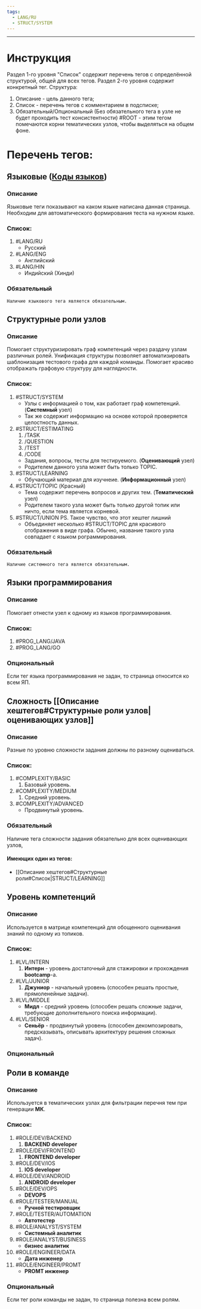 ```yaml
---
tags:
  - LANG/RU
  - STRUCT/SYSTEM
---
```

---
# Инструкция
Раздел 1-го уровня "Список" содержит перечень тегов с определённой структурой, общей для всех тегов.
Раздел 2-го уровня содержит конкретный тег.
Структура:
 1. Описание - цель данного тега;
 2. Список - перечень тегов с комментарием в подсписке;
 3. Обязательный/Опциональный (Без обязательного тега в узле не будет проходить тест консистентности) 
#ROOT - этим тегом помечаются корни тематических узлов, чтобы выделяться на общем фоне.
# Перечень тегов:
## Языковые ([Коды языков](https://ru.wikipedia.org/wiki/Коды_языков))
### Описание
Языковые теги показывают на каком языке написана данная страница.
Необходим для автоматического формирования теста на нужном языке.
### Список:
1. #LANG/RU
	+ Русский
2. #LANG/ENG
	+ Английский
3. #LANG/HIN
	+ Индийский (Хинди)
### Обязательный
	Наличие языкового тега является обязательным.

## Структурные роли узлов
### Описание
Помогает структуризировать граф компетенций через раздачу узлам различных ролей.
Унификация структуры позволяет автоматизировать шаблонизация тестового графа для каждой команды.
Помогает красиво отображать графовую структуру для наглядности.
### Список:
1. #STRUCT/SYSTEM
	+ Узлы с информацией о том, как работает граф компетенций. (**Системный** узел)
	+ Так же содержит информацию на основе которой проверяется целостность данных. 
2. #STRUCT/ESTIMATING
	1. /TASK
	2. /QUESTION
	3. /TEST
	4. /CODE
	+ Задания, вопросы, тесты для тестируемого. (**Оценивающий** узел)
	+ Родителем данного узла может быть только TOPIC.
4. #STRUCT/LEARNING
	+ Обучающий материал для изучнеие. (**Информационный** узел)
5. #STRUCT/TOPIC (Красный)
	+ Тема содержит перечень вопросов и других тем. (**Тематический** узел)
	+ Родителем такого узла может быть только другой топик или ничто, если тема является корневой.
6. #STRUCT/UNION PS. Такое чувство, что этот хештег лишний
	+ Объединяет несколько #STRUCT/TOPIC для красивого отображения в виде графа. Обычно, название такого узла совпадает с языком рограммирования. 
### Обязательный
	Наличие системного тега является обязательным.
## Языки программирования

### Описание
Помогает отнести узел к одному из языков программирования.
### Список:
1. #PROG_LANG/JAVA
2. #PROG_LANG/GO
### Опциональный
Если тег языка программирования не задан, то страница относится ко всем ЯП. 

## Сложность [[Описание хештегов#Структурные роли узлов|оценивающих узлов]]

### Описание
Разные по уровню сложности задания должны по разному оцениваться.
### Список:
1. #COMPLEXITY/BASIC
	1. Базовый уровень.
2. #COMPLEXITY/MEDIUM
	1. Средний уровень.
3. #COMPLEXITY/ADVANCED
	- Продвинутый уровень.
### Обязательный
Наличие тега сложности задания обязательно для всех оценивающих узлов,
#### Имеющих один из тегов:
- [[Описание хештегов#Структурные роли#Список|STRUCT/LEARNING]]
## Уровень компетенций
### Описание
Используется в матрице компетенций для обощенного оценивания знаний по одному из топиков.
### Список:
1. #LVL/INTERN
	1. **Интерн** - уровень достаточный для стажировки и прохождения **bootcamp**-а.
2. #LVL/JUNIOR
	1. **Джуниор** - начальный уровень (способен решать простые, прямоленейные задачи).
3. #LVL/MIDDLE
	- **Мидл** - средний уровень (способен решать сложные задачи, требующие дополнительного поиска информации).
1. #LVL/SENIOR
	- **Сеньёр** - продвинутый уровень (способен  декомпозировать, предсказывать, описывать архитектуру решения сложных задач).
### Опциональный

## Роли в команде
### Описание
Используется в тематических узлах для фильтрации перечня тем при генерации **МК**.
### Список:
1. #ROLE/DEV/BACKEND
	1. **BACKEND developer**
2. #ROLE/DEV/FRONTEND
	1. **FRONTEND developer**
3. #ROLE/DEV/IOS
	1. **IOS developer**
4. #ROLE/DEV/ANDROID
	1. **ANDROID developer**
5. #ROLE/DEV/OPS
	- **DEVOPS**
6. #ROLE/TESTER/MANUAL
	- **Ручной тестировщик**
7.  #ROLE/TESTER/AUTOMATION
	+ **Автотестер**
8. #ROLE/ANALYST/SYSTEM
	+ **Системный аналитик**
9. #ROLE/ANALYST/BUSINESS 
	+ **бизнес аналитик**
10. #ROLE/ENGINEER/DATA
	+ **Дата инженер**
11. #ROLE/ENGINEER/PROMT
	+ **PROMT инженер**
### Опциональный
Если тег роли команды не задан, то страница полезна всем ролям. 
